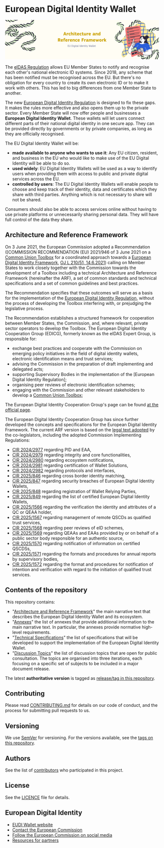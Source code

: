 # European Digital Identity Wallet

![Digital Identity for all Europeans - A personal digital wallet for EU citizens and residents](./media/top-banner-arf.png)

The [eIDAS Regulation](https://digital-strategy.ec.europa.eu/en/policies/eidas-regulation)
allows EU Member States to notify and recognise each other's national electronic
ID systems. Since 2018, any scheme that has been notified must be recognised
across the EU. But there's no obligation for every country to create its own
electronic ID or to make it work with others. This has led to big differences
from one Member State to another.  

The new [European Digital Identity Regulation](https://eur-lex.europa.eu/eli/reg/2014/910/2024-10-18)
is designed to fix these gaps. It makes the rules more effective and also opens
them up to the private sector. Every Member State will now offer people and
businesses a **European Digital Identity Wallet**. These wallets will let users connect
different parts of their national digital identity in one secure app. They can
be provided directly by governments or by private companies, as long as they are
officially recognised.  

The EU Digital Identity Wallet will be:

* **made available to anyone who wants to use it**: Any EU citizen, resident,
  and business in the EU who would like to make use of the EU Digital Identity
  will be able to do so.
* **used widely**: EU Digital Identity Wallets will be used as a way to
  identify users when providing them with access to public and private digital
  services across the EU.
* **controlled by users**: The EU Digital Identity Wallets will enable people
  to choose and keep track of their identity, data and certificates which they
  share with third parties. Anything which is not necessary to share will not
  be shared.

Consumers should also be able to access services online without having to use
private platforms or unnecessarily sharing personal data. They will have full
control of the data they share.

## Architecture and Reference Framework

On 3 June 2021, the European Commission adopted a Recommendation ([COMMISSION
RECOMMENDATION (EU) 2021/946 of 3 June 2021 on a
[Common Union Toolbox](https://digital-strategy.ec.europa.eu/en/policies/eudi-wallet-toolbox)
for a coordinated approach towards a [European Digital Identity Framework](https://eur-lex.europa.eu/eli/reco/2021/946),
 [OJ L 210/51, 14.6.2021](https://eur-lex.europa.eu/legal-content/EN/TXT/HTML/?uri=OJ%3AL%3A2021%3A210%3AFULL))
calling on Member States to work closely together with the Commission towards
the development of a Toolbox including a technical Architecture and Reference
Framework (hereinafter the ARF), a set of common standards and technical
specifications and a set of common guidelines and best practices.

The Recommendation specifies that these outcomes will serve as a basis for the
implementation of the [European Digital Identity Regulation](https://eur-lex.europa.eu/eli/reg/2014/910/2024-10-18),
without the process of developing the Toolbox interfering with, or prejudging
the legislative process.

The Recommendation establishes a structured framework for cooperation between
Member States, the Commission, and, where relevant, private sector operators to
develop the Toolbox. The European Digital Identity Cooperation Group (EDICG),
formerly known as the eIDAS Expert Group, is responsible for:

* exchange best practices and cooperate with the Commission on emerging
policy initiatives in the field of digital identity wallets, electronic
identification means and trust services;
* advising the Commission in the preparation of draft implementing and delegated
acts;
* supporting Supervisory Bodies in the implementation of the [European Digital
Identity Regulation];
* organising peer reviews of electronic identification schemes;
* engaging with the Commission and other relevant stakeholders to develop a
[Common Union Toolbox](https://digital-strategy.ec.europa.eu/en/policies/eudi-wallet-toolbox);

The European Digital Identity Cooperation Group's page can be found
[at the official page](https://digital-strategy.ec.europa.eu/en/policies/european-digital-identity-cooperation-group).

The European Digital Identity Cooperation Group has since further developed the
concepts and specifications for the European Digital Identity Framework. The
current ARF version is based on the [legal text adopted](https://eur-lex.europa.eu/eli/reg/2014/910/2024-10-18)
by the co-legislators, including the adopted Commission Implementing Regulations:

* [CIR 2024/2977](https://data.europa.eu/eli/reg_impl/2024/2977/oj)
regarding PID and EAA,
* [CIR 2024/2979](https://data.europa.eu/eli/reg_impl/2024/2979/oj)
regarding integrity and core functionalities,
* [CIR 2024/2980](https://data.europa.eu/eli/reg_impl/2024/2980/oj)
regarding ecosystem notifications,
* [CIR 2024/2981](https://data.europa.eu/eli/reg_impl/2024/2981/oj)
regarding certification of Wallet Solutions,
* [CIR 2024/2982](https://data.europa.eu/eli/reg_impl/2024/2982/oj)
regarding protocols and interfaces,
* [CIR 2025/846](https://data.europa.eu/eli/reg_impl/2025/846/oj)
regarding cross border identity matching,
* [CIR 2025/847](https://data.europa.eu/eli/reg_impl/2025/847/oj)
regarding security breaches of European Digital Identity Wallets,
* [CIR 2025/848](https://data.europa.eu/eli/reg_impl/2025/848/oj)
regarding registration of Wallet Relying Parties,
* [CIR 2025/849](https://data.europa.eu/eli/reg_impl/2025/849/oj)
regarding the list of certified European Digital Identity Wallets,
* [CIR 2025/1566](http://data.europa.eu/eli/reg_impl/2025/1566/oj)
regarding the verification the identity and attributes of a QC or QEAA holder,
* [CIR 2025/1567](http://data.europa.eu/eli/reg_impl/2025/1567/oj)
regarding management of remote QSCDs as qualified trust services,
* [CIR 2025/1568](http://data.europa.eu/eli/reg_impl/2025/1568/oj)
regarding peer reviews of eID schemes,
* [CIR 2025/1569](http://data.europa.eu/eli/reg_impl/2025/1569/oj)
regarding QEAAs and EAAs provided by or on behalf of a public sector body
responsible for an authentic source,
* [CIR 2025/1570](http://data.europa.eu/eli/reg_impl/2025/1570/oj)
regarding notification of information on certified QSCDSs,
* [CIR 2025/1571](http://data.europa.eu/eli/reg_impl/2025/1571/oj)
regarding the formats and procedures for annual reports by supervisory bodies,
* [CIR 2025/1572](http://data.europa.eu/eli/reg_impl/2025/1572/oj)
regarding the format and procedures for notification of intention and
verification with regard to the initiation of qualified trust services.

## Contents of the repository

This repository contains:

* "[Architecture and Reference Framework](./architecture-and-reference-framework-main.md)"
the main narrative text that describes the European Digital Identity Wallet and
its ecosystem.
* "[Annexes](./annexes/README.md)" the list of annexes that provide additional
information to the main narrative text. In particular, the annexes provide normative
high-level requirements.
* "[Technical Specifications](./technical-specifications/README.md)" the list
of specifications that will be developed to support the implementation of the
European Digital Identity Wallet.
* "[Discussion Topics](./discussion-topics/README.md)" the list of discussion
topics that are open for public consultation. The topics are organised into
three iterations, each focusing on a specific set of subjects to be included in
a major document release.

The latest **authoritative version** is tagged as [release/tag in this repository](https://github.com/eu-digital-identity-wallet/architecture-and-reference-framework/releases).

## Contributing

Please read [CONTRIBUTING.md](https://github.com/eu-digital-identity-wallet/eudi-doc-architecture-and-reference-framework/blob/main/CONTRIBUTING.md)
for details on our code of conduct, and the process for submitting pull requests
to us.

## Versioning

We use [SemVer](http://semver.org/) for versioning. For the versions available,
see the [tags on this repository](https://github.com/eu-digital-identity-wallet/architecture-and-reference-framework/tags).

## Authors

See the list of [contributors](https://github.com/eu-digital-identity-wallet/architecture-and-reference-framework/graphs/contributors)
who participated in this project.

## License

See the [LICENCE](https://github.com/eu-digital-identity-wallet/eudi-doc-architecture-and-reference-framework/blob/main/LICENCE)
file for details.

## European Digital Identity

* [EUDI Wallet website](https://ec.europa.eu/digital-building-blocks/sites/spaces/EUDIGITALIDENTITYWALLET/pages/694487738/EU+Digital+Identity+Wallet+Home)
* [Contact the European Commission](https://commission.europa.eu/about-european-commission/contact_en)
* [Follow the European Commission on social media](https://european-union.europa.eu/contact-eu/social-media-channels_en#/search?page=0&institutions=european_commission)
* [Resources for partners](https://commission.europa.eu/resources-partners_en)
